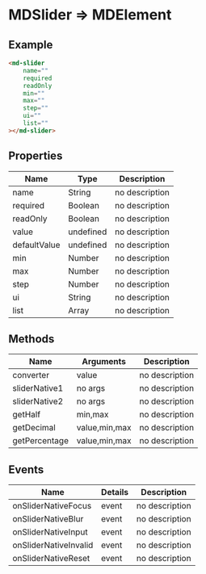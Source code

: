 # MDSlider => MDElement

## Example
```html
<md-slider
    name=""
    required
    readOnly
    min=""
    max=""
    step=""
    ui=""
    list=""
></md-slider>
```

## Properties
Name | Type | Description
--- | --- | ---
name | String | no description
required | Boolean | no description
readOnly | Boolean | no description
value | undefined | no description
defaultValue | undefined | no description
min | Number | no description
max | Number | no description
step | Number | no description
ui | String | no description
list | Array | no description

## Methods
Name | Arguments | Description
--- | --- | ---
converter | value | no description
sliderNative1 | no args | no description
sliderNative2 | no args | no description
getHalf | min,max | no description
getDecimal | value,min,max | no description
getPercentage | value,min,max | no description

## Events
Name | Details | Description
--- | --- | ---
onSliderNativeFocus | event | no description
onSliderNativeBlur | event | no description
onSliderNativeInput | event | no description
onSliderNativeInvalid | event | no description
onSliderNativeReset | event | no description


